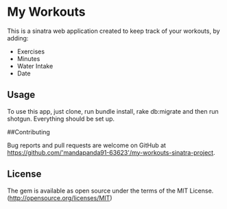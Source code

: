 # My Workouts

This is a sinatra web application created to keep track of your workouts, by adding:

- Exercises
- Minutes
- Water Intake
- Date

## Usage

To use this app, just clone, run bundle install, rake db:migrate and then run shotgun. Everything should be set up.

##Contributing

Bug reports and pull requests are welcome on GitHub at https://github.com/'mandapanda91-63623'/my-workouts-sinatra-project.

## License

The gem is available as open source under the terms of the MIT License. (http://opensource.org/licenses/MIT)
